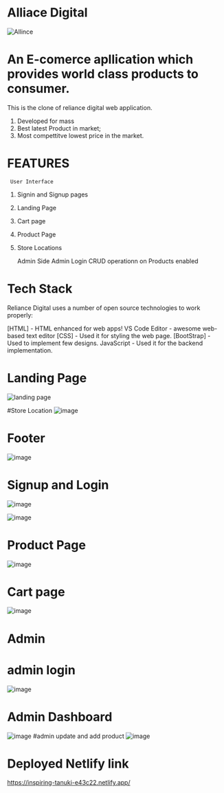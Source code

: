 
# Alliace Digital


![Allince](https://user-images.githubusercontent.com/119388397/229410104-be78f1ed-0b9e-4eab-ade7-45297fffd1ea.jpeg)


# An E-comerce apllication which provides world class products to consumer.
This is the clone of reliance digital web application.

1) Developed for mass
2) Best latest Product in market;
3) Most compettitve lowest price in the market. 



# FEATURES
     User Interface
1) Signin and Signup pages
2) Landing Page
3) Cart page
4) Product Page
5) Store Locations

     Admin Side
     Admin Login
 CRUD operationn on Products enabled
 
 # Tech Stack
 
Reliance Digital uses a number of open source technologies to work properly:

[HTML] - HTML enhanced for web apps!
VS Code Editor - awesome web-based text editor
[CSS] - Used it for styling the web page.
[BootStrap] - Used to implement few designs.
JavaScript - Used it for the backend implementation.


# Landing Page
![landing page](https://user-images.githubusercontent.com/119388397/229411343-73c6ae49-e040-4618-9951-cfeef4d15a3c.jpg)

#Store Location
![image](https://user-images.githubusercontent.com/119388397/229411557-ef981eca-7ea8-4e36-9fd2-2dd04b128ada.png)

# Footer
![image](https://user-images.githubusercontent.com/119388397/229411822-d5b66e80-3470-4149-af3c-edba97fb2354.png)

# Signup and Login

![image](https://user-images.githubusercontent.com/119388397/229411918-628b9c6e-d216-4e4b-a85a-531053736c0f.png)

![image](https://user-images.githubusercontent.com/119388397/229411990-fae77337-4514-46de-a357-6f28c937505b.png)

# Product Page

![image](https://user-images.githubusercontent.com/119388397/229412099-70d2692c-b5c4-44f9-a1d1-bb9dfc07398c.png)

# Cart page
![image](https://user-images.githubusercontent.com/119388397/229412207-ccf5b9fb-e450-4565-8188-72baf75e6c5a.png)


# Admin 

# admin login
![image](https://user-images.githubusercontent.com/119388397/229412328-61fd7c27-f5b2-4ad5-8031-2f815da51b8f.png)

# Admin Dashboard
![image](https://user-images.githubusercontent.com/119388397/229412502-5d3637e7-e904-4495-a7e3-8adb645c592b.png)
#admin update and add product
![image](https://user-images.githubusercontent.com/119388397/229412619-8750d805-4b15-4434-89b8-dc53c655c757.png)


# Deployed Netlify link

https://inspiring-tanuki-e43c22.netlify.app/

